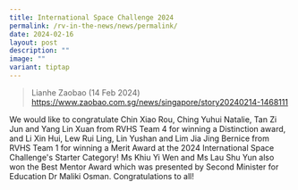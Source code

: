 ```yaml
---
title: International Space Challenge 2024
permalink: /rv-in-the-news/news/permalink/
date: 2024-02-16
layout: post
description: ""
image: ""
variant: tiptap
---
```

<blockquote>
<p>Lianhe Zaobao (14 Feb 2024) <a href="https://www.zaobao.com.sg/news/singapore/story20240214-1468111" rel="noopener noreferrer nofollow" target="_blank">https://www.zaobao.com.sg/news/singapore/story20240214-1468111</a>
</p>
</blockquote>
<p>We would like to congratulate Chin Xiao Rou, Ching Yuhui Natalie, Tan
Zi Jun and Yang Lin Xuan from RVHS Team 4 for winning a Distinction award,
and Li Xin Hui, Lew Rui Ling, Lin Yushan and Lim Jia Jing Bernice from
RVHS Team 1 for winning a Merit Award at the 2024 International Space Challenge's
Starter Category! Ms Khiu Yi Wen and Ms Lau Shu Yun also won the Best Mentor
Award which was presented by Second Minister for Education Dr Maliki Osman.
Congratulations to all!</p>
<p></p>
<p></p>
<p></p>
<p></p>
<p></p>